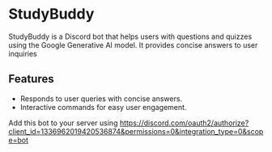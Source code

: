 # StudyBuddy

StudyBuddy is a Discord bot that helps users with questions and quizzes using the Google Generative AI model. It provides concise answers to user inquiries 

## Features

- Responds to user queries with concise answers.
- Interactive commands for easy user engagement.

Add this bot to your server using
https://discord.com/oauth2/authorize?client_id=1336962019420536874&permissions=0&integration_type=0&scope=bot
